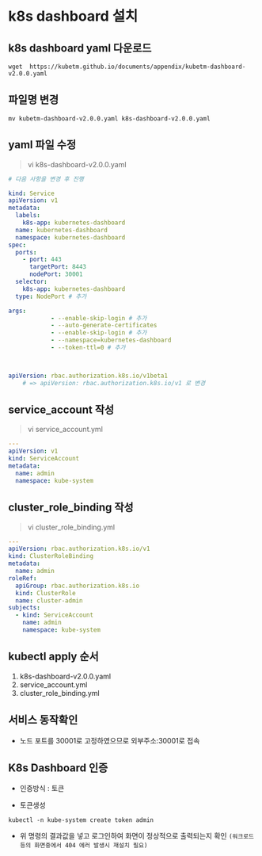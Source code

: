 # k8s dashboard 설치

## k8s dashboard yaml 다운로드
```
wget  https://kubetm.github.io/documents/appendix/kubetm-dashboard-v2.0.0.yaml
```

## 파일명 변경
``
mv kubetm-dashboard-v2.0.0.yaml k8s-dashboard-v2.0.0.yaml
``

## yaml 파일 수정
>vi k8s-dashboard-v2.0.0.yaml
```yaml
# 다음 사항을 변경 후 진행

kind: Service
apiVersion: v1
metadata:
  labels:
    k8s-app: kubernetes-dashboard
  name: kubernetes-dashboard
  namespace: kubernetes-dashboard
spec:
  ports:
    - port: 443
      targetPort: 8443
	  nodePort: 30001
  selector:
    k8s-app: kubernetes-dashboard
  type: NodePort # 추가

args:
            - --enable-skip-login # 추가
            - --auto-generate-certificates
            - --enable-skip-login # 추가
            - --namespace=kubernetes-dashboard
			- --token-ttl=0 # 추가



apiVersion: rbac.authorization.k8s.io/v1beta1 
	# => apiVersion: rbac.authorization.k8s.io/v1 로 변경

```

## service_account 작성
>vi service_account.yml

```yaml
---
apiVersion: v1
kind: ServiceAccount
metadata:
  name: admin
  namespace: kube-system
```

## cluster_role_binding 작성
>vi cluster_role_binding.yml
```yaml
---
apiVersion: rbac.authorization.k8s.io/v1
kind: ClusterRoleBinding
metadata:
  name: admin
roleRef:
  apiGroup: rbac.authorization.k8s.io
  kind: ClusterRole
  name: cluster-admin
subjects:
  - kind: ServiceAccount
    name: admin
    namespace: kube-system
```

## kubectl apply 순서
1. k8s-dashboard-v2.0.0.yaml
2. service_account.yml
3. cluster_role_binding.yml

## 서비스 동작확인 
- 노드 포트를 30001로 고정하였으므로 외부주소:30001로 접속

## K8s Dashboard 인증 
- 인증방식 : 토큰

- 토큰생성 
```
kubectl -n kube-system create token admin 
```

* 위 명령의 결과값을 넣고 로그인하여 화면이 정상적으로 출력되는지 확인
`(워크로드 등의 화면중에서 404 에러 발생시 재설치 필요)`
